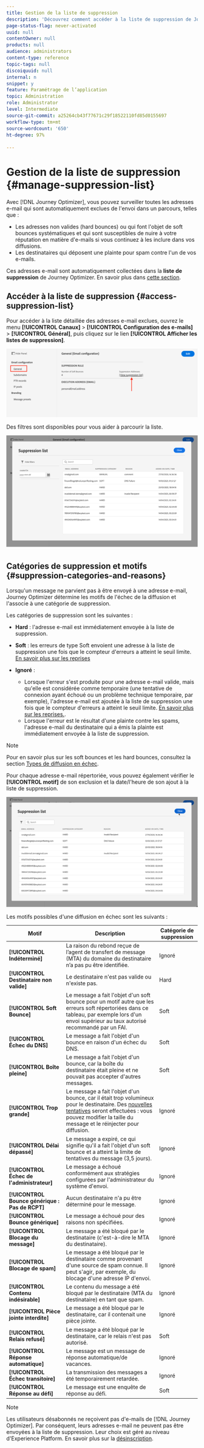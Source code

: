 ```yaml
---
title: Gestion de la liste de suppression
description: 'Découvrez comment accéder à la liste de suppression de Journey Optimizer et la gérer '
page-status-flag: never-activated
uuid: null
contentOwner: null
products: null
audience: administrators
content-type: reference
topic-tags: null
discoiquuid: null
internal: n
snippet: y
feature: Paramétrage de l’application
topic: Administration
role: Administrator
level: Intermediate
source-git-commit: a25264cb43f77671c29f18522110fd85d0155697
workflow-type: tm+mt
source-wordcount: '650'
ht-degree: 97%

---
```



# Gestion de la liste de suppression {#manage-suppression-list}

Avec [!DNL Journey Optimizer], vous pouvez surveiller toutes les adresses e-mail qui sont automatiquement exclues de l&#39;envoi dans un parcours, telles que :

* Les adresses non valides (hard bounces) ou qui font l&#39;objet de soft bounces systématiques et qui sont susceptibles de nuire à votre réputation en matière d&#39;e-mails si vous continuez à les inclure dans vos diffusions.
* Les destinataires qui déposent une plainte pour spam contre l&#39;un de vos e-mails.

<!--Profiles who unsubscribe from your sendings. Learn more on [opting-out](../consent.md). NOT TRUE as confirmed by eng.: "Subscribe and Unsubscribe are handled by the Consent/Subscription service. A user that opts out will not make it to the suppression list – we won’t send them emails."-->

Ces adresses e-mail sont automatiquement collectées dans la **liste de suppression** de Journey Optimizer. En savoir plus dans [cette section](../suppression-list.md).

## Accéder à la liste de suppression {#access-suppression-list}

Pour accéder à la liste détaillée des adresses e-mail exclues, ouvrez le menu **[!UICONTROL Canaux]** > **[!UICONTROL Configuration des e-mails]** > **[!UICONTROL Général]**, puis cliquez sur le lien **[!UICONTROL Afficher les listes de suppression]**.

![](../assets/suppression-list-link.png)

Des filtres sont disponibles pour vous aider à parcourir la liste.

![](../assets/suppression-list-filters.png)

<!--suppression date,  category and reason, but on staging, only creation date filter is available-->

<!--You can also download the list as a CSV file for analysis and reporting purpose. Won't be available.-->

## Catégories de suppression et motifs {#suppression-categories-and-reasons}

Lorsqu&#39;un message ne parvient pas à être envoyé à une adresse e-mail, Journey Optimizer détermine les motifs de l&#39;échec de la diffusion et l&#39;associe à une catégorie de suppression.

Les catégories de suppression sont les suivantes :

* **Hard** : l&#39;adresse e-mail est immédiatement envoyée à la liste de suppression.

* **Soft** : les erreurs de type Soft envoient une adresse à la liste de suppression une fois que le compteur d&#39;erreurs a atteint le seuil limite. [En savoir plus sur les reprises](retries.md)

* **Ignoré** :
   * Lorsque l&#39;erreur s&#39;est produite pour une adresse e-mail valide, mais qu&#39;elle est considérée comme temporaire (une tentative de connexion ayant échoué ou un problème technique temporaire, par exemple), l&#39;adresse e-mail est ajoutée à la liste de suppression une fois que le compteur d&#39;erreurs a atteint le seuil limite. [En savoir plus sur les reprises.](retries.md).
   * Lorsque l&#39;erreur est le résultat d&#39;une plainte contre les spams, l&#39;adresse e-mail du destinataire qui a émis la plainte est immédiatement envoyée à la liste de suppression.

<!--**Manual**: You can also manually add an email address to the suppression list. => Manual category will be available when manually adding an address to the suppression list (via API)-->

>[!NOTE]
>
>Pour en savoir plus sur les soft bounces et les hard bounces, consultez la section [Types de diffusion en échec](../suppression-list.md#delivery-failures).

Pour chaque adresse e-mail répertoriée, vous pouvez également vérifier le **[!UICONTROL motif]** de son exclusion et la date/l&#39;heure de son ajout à la liste de suppression.

![](../assets/suppression-list-temp.png)
<!--to replace with suppression-list.png when Manual category is available (through API)-->

Les motifs possibles d&#39;une diffusion en échec sont les suivants :

| Motif | Description | Catégorie de suppression |
---------|----------|--------- |
| **[!UICONTROL Indéterminé]** | La raison du rebond reçue de l’agent de transfert de message (MTA) du domaine du destinataire n’a pas pu être identifiée. | Ignoré |
| **[!UICONTROL Destinataire non valide]** | Le destinataire n&#39;est pas valide ou n&#39;existe pas. | Hard |
| **[!UICONTROL Soft Bounce]** | Le message a fait l&#39;objet d&#39;un soft bounce pour un motif autre que les erreurs soft répertoriées dans ce tableau, par exemple lors d&#39;un envoi supérieur au taux autorisé recommandé par un FAI. | Soft |
| **[!UICONTROL Échec du DNS]** | Le message a fait l&#39;objet d&#39;un bounce en raison d&#39;un échec du DNS. | Soft |
| **[!UICONTROL Boîte pleine]** | Le message a fait l&#39;objet d&#39;un bounce, car la boîte du destinataire était pleine et ne pouvait pas accepter d&#39;autres messages. | Soft |
| **[!UICONTROL Trop grande]** | Le message a fait l&#39;objet d&#39;un bounce, car il était trop volumineux pour le destinataire. Des [nouvelles tentatives](retries.md) seront effectuées : vous pouvez modifier la taille du message et le réinjecter pour diffusion. | Ignoré |
| **[!UICONTROL Délai dépassé]** | Le message a expiré, ce qui signifie qu&#39;il a fait l&#39;objet d&#39;un soft bounce et a atteint la limite de tentatives du message (3,5 jours). | Ignoré |
| **[!UICONTROL Échec de l&#39;administrateur]** | Le message a échoué conformément aux stratégies configurées par l&#39;administrateur du système d&#39;envoi. <!--For example, if emails are blackholed at the global, domain or binding level using the "blackhole" directive, this bounce code is used.--> | Ignoré |
| **[!UICONTROL Bounce générique : Pas de RCPT]** | Aucun destinataire n&#39;a pu être déterminé pour le message. | Ignoré |
| **[!UICONTROL Bounce générique]** | Le message a échoué pour des raisons non spécifiées. | Ignoré |
| **[!UICONTROL Blocage du message]** | Le message a été bloqué par le destinataire (c&#39;est-à-dire le MTA du destinataire). | Ignoré |
| **[!UICONTROL Blocage de spam]** | Le message a été bloqué par le destinataire comme provenant d&#39;une source de spam connue. Il peut s&#39;agir, par exemple, du blocage d&#39;une adresse IP d&#39;envoi. | Ignoré |
| **[!UICONTROL Contenu indésirable]** | Le contenu du message a été bloqué par le destinataire (MTA du destinataire) en tant que spam. | Ignoré |
| **[!UICONTROL Pièce jointe interdite]** | Le message a été bloqué par le destinataire, car il contenait une pièce jointe. | Ignoré |
| **[!UICONTROL Relais refusé]** | Le message a été bloqué par le destinataire, car le relais n&#39;est pas autorisé. | Soft |
| **[!UICONTROL Réponse automatique]** | Le message est un message de réponse automatique/de vacances. | Ignoré |
| **[!UICONTROL Échec transitoire]** | La transmission des messages a été temporairement retardée. | Ignoré |
| **[!UICONTROL Réponse au défi]** | Le message est une enquête de réponse au défi. | Soft |

>[!NOTE]
>
>Les utilisateurs désabonnés ne reçoivent pas d&#39;e-mails de [!DNL Journey Optimizer]. Par conséquent, leurs adresses e-mail ne peuvent pas être envoyées à la liste de suppression. Leur choix est géré au niveau d&#39;Experience Platform. En savoir plus sur la [désinscription](../consent.md).

<!--
Removed from the table provided by SparkPost/Momentum:
| **[!UICONTROL Subscribe]** | The message is a subscribe request. | Ignored |
| **[!UICONTROL Unsubscribe]** | The message is an unsubscribe request. | Hard |
-->

<!--Note to add eventually: If a user is subscribed and [!DNL Journey Optimizer] fails to send emails to their subscribed email address, they will get added to the suppression list. (not sure it's possible to subscribe through AJO or need to find reference to Experience Platform doc?)-->


